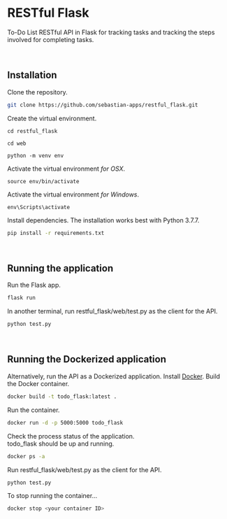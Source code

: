 # RESTful Flask

To-Do List RESTful API in Flask for tracking tasks and tracking the steps involved for completing tasks.


<br />

## Installation

Clone the repository.

```bash
git clone https://github.com/sebastian-apps/restful_flask.git
```

Create the virtual environment.

```
cd restful_flask
```
```
cd web
```
```
python -m venv env
```

Activate the virtual environment <i>for OSX</i>.

```
source env/bin/activate
```

Activate the virtual environment <i>for Windows</i>.

```
env\Scripts\activate
```

Install dependencies. The installation works best with Python 3.7.7.

```bash
pip install -r requirements.txt
```

<br />

## Running the application

Run the Flask app.

```bash
flask run
```

In another terminal, run restful_flask/web/test.py as the client for the API.

```bash
python test.py
```

<br />

## Running the Dockerized application

Alternatively, run the API as a Dockerized application. Install [Docker](http://www.docker.com).
Build the Docker container.

```bash
docker build -t todo_flask:latest .
```

Run the container.

```bash
docker run -d -p 5000:5000 todo_flask
```

Check the process status of the application.<br>
todo_flask should be up and running.

```bash
docker ps -a
```

Run restful_flask/web/test.py as the client for the API.

```bash
python test.py
```

To stop running the container...

```bash
docker stop <your container ID>
```

